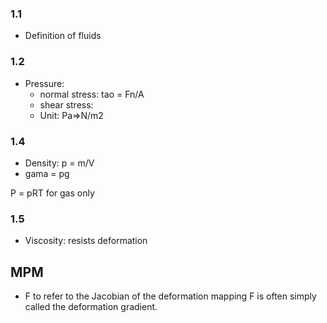 ### 1.1
* Definition of fluids

### 1.2
* Pressure:
  * normal stress: tao = Fn/A
  * shear stress:
  * Unit: Pa=>N/m2

### 1.4
* Density: p = m/V
* gama = pg

P = pRT for gas only

### 1.5
* Viscosity: resists deformation


## MPM
* F to refer to the Jacobian of the deformation mapping
  F is often simply called the deformation gradient.
